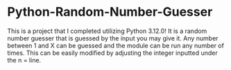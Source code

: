 # Python-Random-Number-Guesser

This is a project that I completed utilizing Python 3.12.0! It is a random number guesser that is guessed by the input you may give it. Any number between 1 and X can be guessed and the module can be run any number of times. This can be easily modified by adjusting the integer inputted under the n = line.
